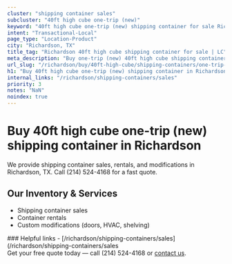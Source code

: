 ```yaml
---
cluster: "shipping container sales"
subcluster: "40ft high cube one-trip (new)"
keyword: "40ft high cube one-trip (new) shipping container for sale Richardson, TX"
intent: "Transactional-Local"
page_type: "Location-Product"
city: "Richardson, TX"
title_tag: "Richardson 40ft high cube shipping container for sale | LC"
meta_description: "Buy one-trip (new) 40ft high cube shipping container sale with local delivery in Richardson, TX. LC Container — local Since 2003. Request a fast quote today."
url_slug: "/richardson/buy/40ft-high-cube/shipping-containers/one-trip-new"
h1: "Buy 40ft high cube one-trip (new) shipping container in Richardson"
internal_links: "/richardson/shipping-containers/sales"
priority: 3
notes: "NaN"
noindex: true
---
```


# Buy 40ft high cube one-trip (new) shipping container in Richardson

We provide shipping container sales, rentals, and modifications in Richardson, TX. Call (214) 524-4168 for a fast quote.

## Our Inventory & Services
- Shipping container sales
- Container rentals
- Custom modifications (doors, HVAC, shelving)

<div data-section="internal-links">
### Helpful links
- [/richardson/shipping-containers/sales](/richardson/shipping-containers/sales
</div>

<div data-section="cta">
Get your free quote today — call (214) 524-4168 or <a href="/contact">contact us</a>.
</div>

<script type="application/ld+json">{"@context":"https://schema.org","@type":"FAQPage","mainEntity":[{"@type":"Question","name":"How much does delivery cost in Richardson, TX?","acceptedAnswer":{"@type":"Answer","text":"Delivery costs vary by distance and container size. Most deliveries in Richardson, TX range from $150-$300. Call (214) 524-4168 for an exact quote based on your specific location."}},{"@type":"Question","name":"Do you offer financing or payment plans?","acceptedAnswer":{"@type":"Answer","text":"We accept major credit cards, checks, and can discuss commercial terms for bulk purchases. Call (214) 524-4168 to discuss options."}},{"@type":"Question","name":"Can you customize containers in Richardson, TX?","acceptedAnswer":{"@type":"Answer","text":"Yes — we perform modifications like doors, HVAC, insulation, and shelving. Request a custom quote at (214) 524-4168 or via our contact form."}}]}</script>
